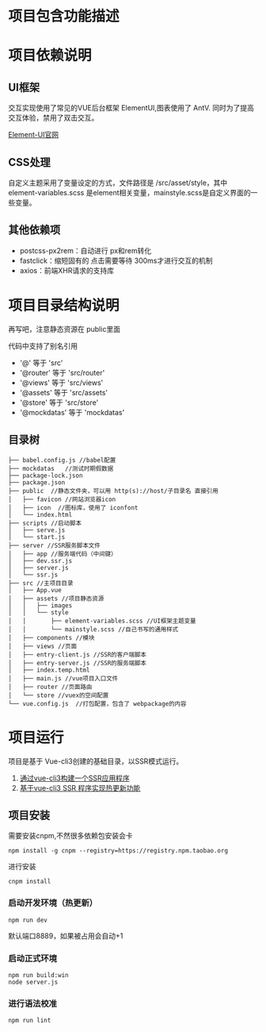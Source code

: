 # 项目包含功能描述



# 项目依赖说明
## UI框架

交互实现使用了常见的VUE后台框架 ElementUI,图表使用了 AntV. 同时为了提高交互体验，禁用了双击交互。

[Element-UI官网](https://didi.github.io/cube-ui/#/zh-CN/docs/quick-start)

## CSS处理

自定义主题采用了变量设定的方式，文件路径是 /src/asset/style，其中 element-variables.scss 是element相关变量，mainstyle.scss是自定义界面的一些变量。

## 其他依赖项

- postcss-px2rem：自动进行 px和rem转化
- fastclick：缩短固有的 点击需要等待 300ms才进行交互的机制
-  axios：前端XHR请求的支持库

# 项目目录结构说明

再写吧，注意静态资源在 public里面

代码中支持了别名引用

- '@' 等于 'src'
- '@router' 等于 'src/router'
- '@views' 等于 'src/views'
- '@assets' 等于 'src/assets'
- '@store' 等于 'src/store'
- '@mockdatas' 等于 'mockdatas'

## 目录树
```  
├── babel.config.js //babel配置   
├── mockdatas   //测试时期假数据       
├── package-lock.json    
├── package.json    
├── public  //静态文件夹，可以用 http(s)://host/子目录名 直接引用    
│   ├── favicon //网站浏览器icon    
│   ├── icon  //图标库，使用了 iconfont    
│   └── index.html    
├── scripts //启动脚本    
│   ├── serve.js    
│   └── start.js    
├── server //SSR服务脚本文件  
│   ├── app //服务端代码（中间键）   
│   ├── dev.ssr.js    
│   ├── server.js    
│   └── ssr.js    
├── src //主项目目录    
│   ├── App.vue    
│   ├── assets //项目静态资源    
│   │   ├── images      
│   │   └── style   
│   │       ├── element-variables.scss //UI框架主题变量    
│   │       └── mainstyle.scss //自己书写的通用样式    
│   ├── components //模块    
│   ├── views //页面    
│   ├── entry-client.js //SSR的客户端脚本    
│   ├── entry-server.js //SSR的服务端脚本    
│   ├── index.temp.html     
│   ├── main.js //vue项目入口文件    
│   ├── router //页面路由    
│   └── store //vuex的空间配置    
└── vue.config.js  //打包配置，包含了 webpackage的内容    
```

# 项目运行
项目是基于 Vue-cli3创建的基础目录，以SSR模式运行。

1. [通过vue-cli3构建一个SSR应用程序](https://juejin.im/post/5b98e5875188255c8320f88a)
2. [基于vue-cli3 SSR 程序实现热更新功能](https://juejin.im/post/5bc4321b6fb9a05d1e0e824b)


## 项目安装

需要安装cnpm,不然很多依赖包安装会卡

```
npm install -g cnpm --registry=https://registry.npm.taobao.org
```

进行安装
```
cnpm install
```

### 启动开发环境（热更新）
```
npm run dev
```
默认端口8889，如果被占用会自动+1

### 启动正式环境
```
npm run build:win
node server.js
```

### 进行语法校准
```
npm run lint
```


